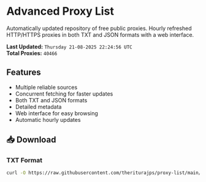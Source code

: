 # Advanced Proxy List

Automatically updated repository of free public proxies. Hourly refreshed HTTP/HTTPS proxies in both TXT and JSON formats with a web interface.

**Last Updated:** `Thursday 21-08-2025 22:24:56 UTC`  
**Total Proxies:** `40466`

## Features
- Multiple reliable sources
- Concurrent fetching for faster updates
- Both TXT and JSON formats
- Detailed metadata
- Web interface for easy browsing
- Automatic hourly updates

## 📥 Download

### TXT Format
```bash
curl -O https://raw.githubusercontent.com/theriturajps/proxy-list/main/proxies.txt